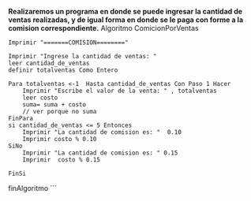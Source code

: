**Realizaremos un programa en donde se puede ingresar la cantidad de ventas realizadas, y de igual forma en donde se le paga con forme a la comision correspondiente.**
Algoritmo ComicionPorVentas
	
	Imprimir "=======COMISION========"
	
	Imprimir "Ingrese la cantidad de ventas: "
	leer cantidad_de_ventas
	definir totalventas Como Entero
	
	Para totalventas <-1  Hasta cantidad_de_ventas Con Paso 1 Hacer
		Imprimir "Escribe el valor de la venta: " , totalventas
		leer costo
		suma= suma + costo 
		// ver porque no suma
	FinPara
	si cantidad_de_ventas <= 5 Entonces
		Imprimir "La cantidad de comision es: "  0.10
		Imprimir costo % 0.10
	SiNo
		Imprimir "La cantidad de comision es: " 0.15
		Imprimir  costo % 0.15
		
	FinSi
finAlgoritmo
´´´ 
